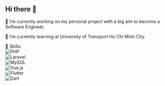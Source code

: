 ## Hi there 👋

🔭 I’m currently working on my personal project with a big aim to become a Software Engineer.  

🌱 I’m currently learning at University of Transport Ho Chi Minh City.  

🧠 Skills:  
![PHP](https://img.shields.io/badge/-PHP-777BB4?style=flat-square&logo=php&logoColor=white)  
![Laravel](https://img.shields.io/badge/-Laravel-FF2D20?style=flat-square&logo=laravel&logoColor=white)  
![MySQL](https://img.shields.io/badge/-MySQL-4479A1?style=flat-square&logo=mysql&logoColor=white)  
![Vue.js](https://img.shields.io/badge/-Vue.js-4FC08D?style=flat-square&logo=vue.js&logoColor=white)  
![Flutter](https://img.shields.io/badge/-Flutter-02569B?style=flat-square&logo=flutter&logoColor=white)  
![Dart](https://img.shields.io/badge/-Dart-0175C2?style=flat-square&logo=dart&logoColor=white)  
